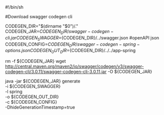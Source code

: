 
#!/bin/sh

#Download swagger codegen cli

CODEGEN_DIR="$(dirname "$0")/."
CODEGEN_JAR=${CODEGEN_DIR}/swagger-codegen-cli.jar
CODEGEN_SWAGGER=${CODEGEN_DIR}/../swagger.json  #openAPI json
CODEGEN_CONFIG=${CODEGEN_DIR}/swagger-codegen-spring-options.json
CODEGEN_OUT_DIR=${CODEGEN_DIR}/../../app-spring

rm -f ${CODEGEN_JAR}
wget http://central.maven.org/maven2/io/swagger/codegen/v3/swagger-codegen-cli/3.0.11/swagger-codegen-cli-3.0.11.jar -O ${CODEGEN_JAR}

java -jar ${CODEGEN_JAR} generate \
    -i ${CODEGEN_SWAGGER} \
    -l spring \
    -o ${CODEGEN_OUT_DIR} \
    -c ${CODEGEN_CONFIG} \
    -DhideGenerationTimestamp=true
    
